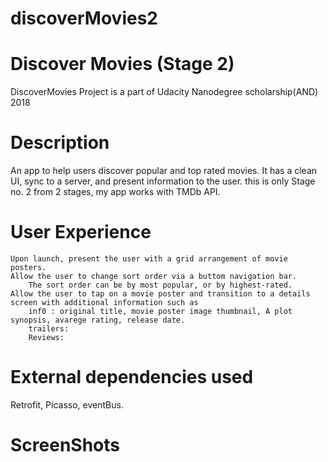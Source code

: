 # discoverMovies2

# Discover Movies (Stage 2)
DiscoverMovies Project is a part of Udacity Nanodegree scholarship(AND) 2018

# Description
An app to help users discover popular and top rated movies. It has a clean UI, sync to a server, and present information to the user. 
this is only Stage no. 2 from 2 stages, my app works with TMDb API.

# User Experience

    Upon launch, present the user with a grid arrangement of movie posters.
    Allow the user to change sort order via a buttom navigation bar.
        The sort order can be by most popular, or by highest-rated.
    Allow the user to tap on a movie poster and transition to a details screen with additional information such as
        inf0 : original title, movie poster image thumbnail, A plot synopsis, avarege rating, release date.
        trailers:
        Reviews:

# External dependencies used
Retrofit,
Picasso,
eventBus.
# ScreenShots
